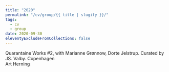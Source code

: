 ```yaml
---
title: "2020"
permalink: "/cv/group/{{ title | slugify }}/"
tags:
  - cv
  - group
date: 2020-09-30
eleventyExcludeFromCollections: false
---
```


Quarantaine Works #2, with Marianne Grønnow, Dorte Jelstrup. Curated by JS. Valby. Copenhagen <br/>
Art Herning 
